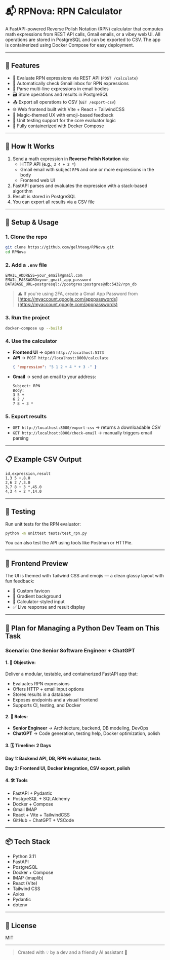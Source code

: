 # 📬 RPNova: RPN  Calculator

A FastAPI-powered Reverse Polish Notation (RPN) calculator that computes math expressions from REST API calls, Gmail emails, or a vibey web UI. All operations are stored in PostgreSQL and can be exported to CSV. The app is containerized using Docker Compose for easy deployment.

---

## 🚀 Features

- 🧮 Evaluate RPN expressions via REST API (`POST /calculate`)
- 📧 Automatically check Gmail inbox for RPN expressions
- 📩 Parse multi-line expressions in email bodies
- 🗃️ Store operations and results in PostgreSQL
- 📤 Export all operations to CSV (`GET /export-csv`)
- 🌐 Web frontend built with Vite + React + TailwindCSS
- 🔮 Magic-themed UX with emoji-based feedback
- 🧪 Unit testing support for the core evaluator logic
- 🐳 Fully containerized with Docker Compose

---

## 🔧 How It Works

1. Send a math expression in **Reverse Polish Notation** via:
   - HTTP API (e.g., `3 4 + 2 *`)
   - Gmail email with subject `RPN` and one or more expressions in the body
   - Frontend web UI
2. FastAPI parses and evaluates the expression with a stack-based algorithm
3. Result is stored in PostgreSQL
4. You can export all results via a CSV file

---

## 💠 Setup & Usage

### 1. Clone the repo

```bash
git clone https://github.com/gelhteag/RPNova.git
cd RPNova
```

### 2. Add a `.env` file

```
EMAIL_ADDRESS=your_email@gmail.com
EMAIL_PASSWORD=your_gmail_app_password
DATABASE_URL=postgresql://postgres:postgres@db:5432/rpn_db
```

> ⚠️ If you're using 2FA, create a Gmail App Password from [https://myaccount.google.com/apppasswords](https://myaccount.google.com/apppasswords)

### 3. Run the project

```bash
docker-compose up --build
```

### 4. Use the calculator

- **Frontend UI** → open `http://localhost:5173`
- **API** → `POST http://localhost:8000/calculate`
  ```json
  { "expression": "5 1 2 + 4 * + 3 -" }
  ```
- **Gmail** → send an email to your address:
  ```
  Subject: RPN
  Body:
  3 5 +
  6 2 /
  7 8 + 3 *
  ```

### 5. Export results

- `GET http://localhost:8000/export-csv` → returns a downloadable CSV
- `GET http://localhost:8000/check-email` → manually triggers email parsing

---

## 📋 Example CSV Output

```
id,expression,result
1,3 5 +,8.0
2,6 2 /,3.0
3,7 8 + 3 *,45.0
4,3 4 + 2 *,14.0
```

---

## 🧪 Testing

Run unit tests for the RPN evaluator:

```bash
python -m unittest tests/test_rpn.py
```

You can also test the API using tools like Postman or HTTPie.

---

## 🎨 Frontend Preview

The UI is themed with Tailwind CSS and emojis — a clean glassy layout with fun feedback:

- 🔮 Custom favicon
- 🌈 Gradient background
- 🎨 Calculator-styled input
- ✅ Live response and result display

---

## 🧠 Plan for Managing a Python Dev Team on This Task

### Scenario: One Senior Software Engineer + ChatGPT

#### 1. 📌 Objective:

Deliver a modular, testable, and containerized FastAPI app that:

- Evaluates RPN expressions
- Offers HTTP + email input options
- Stores results in a database
- Exposes endpoints and a visual frontend
- Supports CI, testing, and Docker

#### 2. 👷 Roles:

- **Senior Engineer** → Architecture, backend, DB modeling, DevOps
- **ChatGPT** → Code generation, testing help, Docker optimization, polish

#### 3. 🗓️ Timeline: 2 Days

**Day 1: Backend API, DB, RPN evaluator, tests**

**Day 2: Frontend UI, Docker integration, CSV export, polish**

#### 4. 🛠 Tools

- FastAPI + Pydantic
- PostgreSQL + SQLAlchemy
- Docker + Compose
- Gmail IMAP
- React + Vite + TailwindCSS
- GitHub + ChatGPT + VSCode

---

## 📦 Tech Stack

- Python 3.11
- FastAPI
- PostgreSQL
- Docker + Compose
- IMAP (imaplib)
- React (Vite)
- Tailwind CSS
- Axios
- Pydantic
- dotenv

---

## 📄 License

MIT

---

> Created with 💡 by a dev and a friendly AI assistant 🤖

